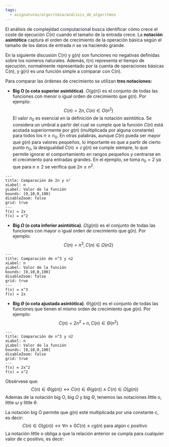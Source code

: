 ```yaml
---
tags:
  - asignaturas/algoritmia/análisis_de_algoritmos
---
```

El análisis de complejidad computacional busca identificar cómo crece el coste de
ejecución $C(n)$ cuando el tamaño de la entrada crece. La **notación asintótica**
captura el orden de crecimiento de la operación básica según el tamaño de los datos
de entrada $n$ se va haciendo grande.

En la siguiente discusión C(n) y g(n) son funciones no negativas definidas sobre los
números naturales. Además, t(n) representa el tiempo de ejecución, normalmente
representado por la cuenta de operaciones básicas C(n), y g(n) es una función
simple a comparar con C(n).

Para comparar las órdenes de crecimiento se utilizan **tres notaciones:**
- **Big O (o cota superior asintótica)**. $O(g(n))$ es el conjunto de todas las funciones con menor o igual orden de crecimiento que $g(n)$.  Por ejemplo: 
$$C(n)=2n, C(n)\in O(n^2)$$
El valor $n_0$ es esencial en la definición de la notación asintótica. Se considera un umbral a partir del cual se cumple que la función $C(n)$ está acotada superiormente por $g(n)$ (multiplicada por alguna constante) para todos los $n \geq n_0$. En otras palabras, aunque $C(n)$ pueda ser mayor que $g(n)$ para valores pequeños, lo importante es que a partir de cierto punto $n_0$, la desigualdad $C(n) \leq c \, g(n)$ se cumple siempre, lo que permite ignorar el comportamiento en rangos pequeños y centrarse en el crecimiento para entradas grandes. En el ejemplo, se toma $n_0 = 2$ ya que para $n \geq 2$ se verifica que $2n \leq n^2$.


```functionplot
---
title: Comparación de 2n y n²
xLabel: n
yLabel: Valor de la función
bounds: [0,10,0,100]
disableZoom: false
grid: true
---
f(x) = 2x
f(x) = x^2
```
- **Big $\Omega$ (o cota inferior asintótica)**. $\Omega(g(n))$ es el conjunto de todas las funciones con mayor o igual orden de crecimiento que g(n). Por ejemplo:
$$C(n) = n^3, C(n)\in \Omega(n2)$$
```functionplot
---
title: Comparación de n^3 y n2
xLabel: n
yLabel: Valor de la función
bounds: [0,10,0,100]
disableZoom: false
grid: true
---
f(x) = x^3
f(x) = 2x
```
- **Big $\Theta$ (o cota ajustada asintótica)**. $\Theta(g(n))$ es el conjunto de todas las funciones que tienen el mismo orden de crecimiento que $g(n)$. Por ejemplo:
$$C(n)=2n^2+n, C(n)\in \Theta(n^2)$$
```functionplot
---
title: Comparación de n^3 y n2
xLabel: n
yLabel: Valor de la función
bounds: [0,10,0,100]
disableZoom: false
grid: true
---
f(x) = 2x^2
f(x) = x^2
```

Obsérvese que:
$$C(n)\in\Theta(g(n))\leftrightarrow C(n)\in\Theta(g(n))\land C(n)\in\Omega(g(n))$$
Además de la notación big O, big $\Omega$ y big $\Theta$, tenemos las notaciones little o, little $\omega$ y little $\theta.$ 

La notación big O permite que g(n) esté multiplicada por una constante c, es decir:
$$C(n)\in O(g(n))\leftrightarrow\forall n \geq 0C(n)\le cg(n) \ \text{para algún c positivo}$$
La notación little o obliga a que la relación anterior se cumpla para cualquier valor de c positivo, es decir:
